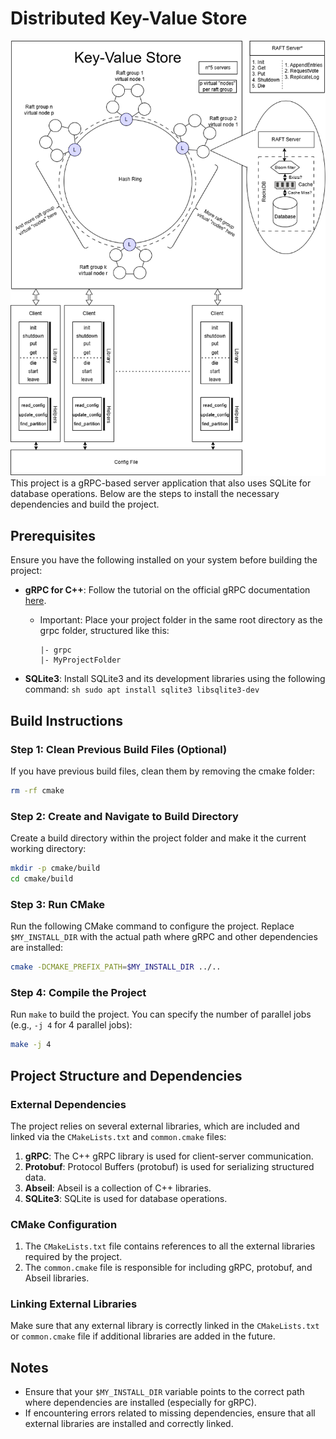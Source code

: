 # Distributed Key-Value Store
<!-- Insert image from assets -->
![design](assets/Design.png)
This project is a gRPC-based server application that also uses SQLite for database operations. Below are the steps to install the necessary dependencies and build the project.

## Prerequisites

Ensure you have the following installed on your system before building the project:

- **gRPC for C++**: Follow the tutorial on the official gRPC documentation [here](https://grpc.io/docs/languages/cpp/quickstart/).
    - Important: Place your project folder in the same root directory as the grpc folder, structured like this:
        ```
        |- grpc
        |- MyProjectFolder
        ```

- **SQLite3**: Install SQLite3 and its development libraries using the following command:
        ```sh
        sudo apt install sqlite3 libsqlite3-dev
        ```

## Build Instructions

### Step 1: Clean Previous Build Files (Optional)
If you have previous build files, clean them by removing the cmake folder:
```sh
rm -rf cmake
```

### Step 2: Create and Navigate to Build Directory
Create a build directory within the project folder and make it the current working directory:
```sh
mkdir -p cmake/build
cd cmake/build
```

### Step 3: Run CMake
Run the following CMake command to configure the project. Replace `$MY_INSTALL_DIR` with the actual path where gRPC and other dependencies are installed:
```sh
cmake -DCMAKE_PREFIX_PATH=$MY_INSTALL_DIR ../..
```

### Step 4: Compile the Project
Run `make` to build the project. You can specify the number of parallel jobs (e.g., `-j 4` for 4 parallel jobs):
```sh
make -j 4
```

## Project Structure and Dependencies

### External Dependencies
The project relies on several external libraries, which are included and linked via the `CMakeLists.txt` and `common.cmake` files:
1. **gRPC**: The C++ gRPC library is used for client-server communication.
2. **Protobuf**: Protocol Buffers (protobuf) is used for serializing structured data.
3. **Abseil**: Abseil is a collection of C++ libraries.
4. **SQLite3**: SQLite is used for database operations.

### CMake Configuration
1. The `CMakeLists.txt` file contains references to all the external libraries required by the project.
2. The `common.cmake` file is responsible for including gRPC, protobuf, and Abseil libraries.

### Linking External Libraries
Make sure that any external library is correctly linked in the `CMakeLists.txt` or `common.cmake` file if additional libraries are added in the future.

## Notes
- Ensure that your `$MY_INSTALL_DIR` variable points to the correct path where dependencies are installed (especially for gRPC).
- If encountering errors related to missing dependencies, ensure that all external libraries are installed and correctly linked.
